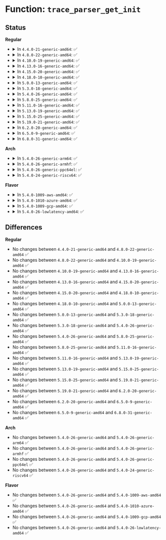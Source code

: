 # Function: <code>trace_parser_get_init</code>

## Status
<b>Regular</b>
<ul>
<li>
<details>
<summary>In <code>4.4.0-21-generic-amd64</code>: ✅</summary>

```c
int trace_parser_get_init(struct trace_parser * parser, int size)
```

```json
{
  "name": "trace_parser_get_init",
  "collision_type": "Unique Global",
  "inline_type": "No",
  "funcs": [
    {
      "addr": 18446744071580212992,
      "name": "trace_parser_get_init",
      "external": true,
      "loc": "kernel/trace/trace.c:899",
      "file": "kernel/trace/trace.c",
      "inline": "seen, unknown",
      "caller_inline": [],
      "caller_func": [
        "kernel/trace/ftrace.c:ftrace_graph_write",
        "kernel/trace/ftrace.c:ftrace_regex_open",
        "kernel/trace/trace_events.c:ftrace_event_pid_write",
        "kernel/trace/trace_events.c:ftrace_event_write"
      ]
    }
  ],
  "symbols": [
    {
      "addr": 18446744071580212992,
      "name": "trace_parser_get_init",
      "section": ".text",
      "bind": "STB_GLOBAL",
      "size": 79
    }
  ]
}
```
</details>
</li>
<li>
<details>
<summary>In <code>4.8.0-22-generic-amd64</code>: ✅</summary>

```c
int trace_parser_get_init(struct trace_parser * parser, int size)
```

```json
{
  "name": "trace_parser_get_init",
  "collision_type": "Unique Global",
  "inline_type": "No",
  "funcs": [
    {
      "addr": 18446744071580248320,
      "name": "trace_parser_get_init",
      "external": true,
      "loc": "kernel/trace/trace.c:1134",
      "file": "kernel/trace/trace.c",
      "inline": "seen, unknown",
      "caller_inline": [],
      "caller_func": [
        "kernel/trace/ftrace.c:ftrace_graph_write",
        "kernel/trace/ftrace.c:ftrace_regex_open",
        "kernel/trace/trace.c:trace_pid_write",
        "kernel/trace/trace_events.c:ftrace_event_write"
      ]
    }
  ],
  "symbols": [
    {
      "addr": 18446744071580248320,
      "name": "trace_parser_get_init",
      "section": ".text",
      "bind": "STB_GLOBAL",
      "size": 79
    }
  ]
}
```
</details>
</li>
<li>
<details>
<summary>In <code>4.10.0-19-generic-amd64</code>: ✅</summary>

```c
int trace_parser_get_init(struct trace_parser * parser, int size)
```

```json
{
  "name": "trace_parser_get_init",
  "collision_type": "Unique Global",
  "inline_type": "No",
  "funcs": [
    {
      "addr": 18446744071580293696,
      "name": "trace_parser_get_init",
      "external": true,
      "loc": "kernel/trace/trace.c:1178",
      "file": "kernel/trace/trace.c",
      "inline": "seen, unknown",
      "caller_inline": [],
      "caller_func": [
        "kernel/trace/ftrace.c:ftrace_graph_write",
        "kernel/trace/ftrace.c:ftrace_regex_open",
        "kernel/trace/trace.c:trace_pid_write",
        "kernel/trace/trace_events.c:ftrace_event_write"
      ]
    }
  ],
  "symbols": [
    {
      "addr": 18446744071580293696,
      "name": "trace_parser_get_init",
      "section": ".text",
      "bind": "STB_GLOBAL",
      "size": 79
    }
  ]
}
```
</details>
</li>
<li>
<details>
<summary>In <code>4.13.0-16-generic-amd64</code>: ✅</summary>

```c
int trace_parser_get_init(struct trace_parser * parser, int size)
```

```json
{
  "name": "trace_parser_get_init",
  "collision_type": "Unique Global",
  "inline_type": "No",
  "funcs": [
    {
      "addr": 18446744071580306976,
      "name": "trace_parser_get_init",
      "external": true,
      "loc": "kernel/trace/trace.c:1176",
      "file": "kernel/trace/trace.c",
      "inline": "seen, unknown",
      "caller_inline": [],
      "caller_func": [
        "kernel/trace/ftrace.c:ftrace_regex_open",
        "kernel/trace/trace.c:trace_pid_write",
        "kernel/trace/trace_events.c:ftrace_event_write"
      ]
    }
  ],
  "symbols": [
    {
      "addr": 18446744071580306976,
      "name": "trace_parser_get_init",
      "section": ".text",
      "bind": "STB_GLOBAL",
      "size": 77
    }
  ]
}
```
</details>
</li>
<li>
<details>
<summary>In <code>4.15.0-20-generic-amd64</code>: ✅</summary>

```c
int trace_parser_get_init(struct trace_parser * parser, int size)
```

```json
{
  "name": "trace_parser_get_init",
  "collision_type": "Unique Global",
  "inline_type": "No",
  "funcs": [
    {
      "addr": 18446744071580360048,
      "name": "trace_parser_get_init",
      "external": true,
      "loc": "kernel/trace/trace.c:1176",
      "file": "kernel/trace/trace.c",
      "inline": "seen, unknown",
      "caller_inline": [],
      "caller_func": [
        "kernel/trace/ftrace.c:ftrace_regex_open",
        "kernel/trace/trace.c:trace_pid_write",
        "kernel/trace/trace_events.c:ftrace_event_write"
      ]
    }
  ],
  "symbols": [
    {
      "addr": 18446744071580360048,
      "name": "trace_parser_get_init",
      "section": ".text",
      "bind": "STB_GLOBAL",
      "size": 77
    }
  ]
}
```
</details>
</li>
<li>
<details>
<summary>In <code>4.18.0-10-generic-amd64</code>: ✅</summary>

```c
int trace_parser_get_init(struct trace_parser * parser, int size)
```

```json
{
  "name": "trace_parser_get_init",
  "collision_type": "Unique Global",
  "inline_type": "No",
  "funcs": [
    {
      "addr": 18446744071580421872,
      "name": "trace_parser_get_init",
      "external": true,
      "loc": "kernel/trace/trace.c:1183",
      "file": "kernel/trace/trace.c",
      "inline": "seen, unknown",
      "caller_inline": [],
      "caller_func": [
        "kernel/trace/ftrace.c:ftrace_regex_open",
        "kernel/trace/trace.c:trace_pid_write",
        "kernel/trace/trace_events.c:ftrace_event_write"
      ]
    }
  ],
  "symbols": [
    {
      "addr": 18446744071580421872,
      "name": "trace_parser_get_init",
      "section": ".text",
      "bind": "STB_GLOBAL",
      "size": 77
    }
  ]
}
```
</details>
</li>
<li>
<details>
<summary>In <code>5.0.0-13-generic-amd64</code>: ✅</summary>

```c
int trace_parser_get_init(struct trace_parser * parser, int size)
```

```json
{
  "name": "trace_parser_get_init",
  "collision_type": "Unique Global",
  "inline_type": "No",
  "funcs": [
    {
      "addr": 18446744071580477616,
      "name": "trace_parser_get_init",
      "external": true,
      "loc": "kernel/trace/trace.c:1184",
      "file": "kernel/trace/trace.c",
      "inline": "seen, unknown",
      "caller_inline": [],
      "caller_func": [
        "kernel/trace/ftrace.c:ftrace_regex_open",
        "kernel/trace/trace.c:trace_pid_write",
        "kernel/trace/trace_events.c:ftrace_event_write"
      ]
    }
  ],
  "symbols": [
    {
      "addr": 18446744071580477616,
      "name": "trace_parser_get_init",
      "section": ".text",
      "bind": "STB_GLOBAL",
      "size": 77
    }
  ]
}
```
</details>
</li>
<li>
<details>
<summary>In <code>5.3.0-18-generic-amd64</code>: ✅</summary>

```c
int trace_parser_get_init(struct trace_parser * parser, int size)
```

```json
{
  "name": "trace_parser_get_init",
  "collision_type": "Unique Global",
  "inline_type": "No",
  "funcs": [
    {
      "addr": 18446744071580533440,
      "name": "trace_parser_get_init",
      "external": true,
      "loc": "kernel/trace/trace.c:1355",
      "file": "kernel/trace/trace.c",
      "inline": "seen, unknown",
      "caller_inline": [],
      "caller_func": [
        "kernel/trace/ftrace.c:ftrace_regex_open",
        "kernel/trace/trace.c:trace_pid_write",
        "kernel/trace/trace_events.c:ftrace_event_write"
      ]
    }
  ],
  "symbols": [
    {
      "addr": 18446744071580533440,
      "name": "trace_parser_get_init",
      "section": ".text",
      "bind": "STB_GLOBAL",
      "size": 79
    }
  ]
}
```
</details>
</li>
<li>
<details>
<summary>In <code>5.4.0-26-generic-amd64</code>: ✅</summary>

```c
int trace_parser_get_init(struct trace_parser * parser, int size)
```

```json
{
  "name": "trace_parser_get_init",
  "collision_type": "Unique Global",
  "inline_type": "No",
  "funcs": [
    {
      "addr": 18446744071580581040,
      "name": "trace_parser_get_init",
      "external": true,
      "loc": "kernel/trace/trace.c:1373",
      "file": "kernel/trace/trace.c",
      "inline": "seen, unknown",
      "caller_inline": [],
      "caller_func": [
        "kernel/trace/ftrace.c:ftrace_regex_open",
        "kernel/trace/trace.c:trace_pid_write",
        "kernel/trace/trace_events.c:ftrace_event_write"
      ]
    }
  ],
  "symbols": [
    {
      "addr": 18446744071580581040,
      "name": "trace_parser_get_init",
      "section": ".text",
      "bind": "STB_GLOBAL",
      "size": 79
    }
  ]
}
```
</details>
</li>
<li>
<details>
<summary>In <code>5.8.0-25-generic-amd64</code>: ✅</summary>

```c
int trace_parser_get_init(struct trace_parser * parser, int size)
```

```json
{
  "name": "trace_parser_get_init",
  "collision_type": "Unique Global",
  "inline_type": "No",
  "funcs": [
    {
      "addr": 18446744071580680272,
      "name": "trace_parser_get_init",
      "external": true,
      "loc": "kernel/trace/trace.c:1408",
      "file": "kernel/trace/trace.c",
      "inline": "seen, unknown",
      "caller_inline": [],
      "caller_func": [
        "kernel/trace/ftrace.c:ftrace_regex_open",
        "kernel/trace/trace.c:trace_pid_write",
        "kernel/trace/trace_events.c:ftrace_event_write"
      ]
    }
  ],
  "symbols": [
    {
      "addr": 18446744071580680272,
      "name": "trace_parser_get_init",
      "section": ".text",
      "bind": "STB_GLOBAL",
      "size": 79
    }
  ]
}
```
</details>
</li>
<li>
<details>
<summary>In <code>5.11.0-16-generic-amd64</code>: ✅</summary>

```c
int trace_parser_get_init(struct trace_parser * parser, int size)
```

```json
{
  "name": "trace_parser_get_init",
  "collision_type": "Unique Global",
  "inline_type": "No",
  "funcs": [
    {
      "addr": 18446744071580671104,
      "name": "trace_parser_get_init",
      "external": true,
      "loc": "kernel/trace/trace.c:1559",
      "file": "kernel/trace/trace.c",
      "inline": "seen, unknown",
      "caller_inline": [],
      "caller_func": [
        "kernel/trace/ftrace.c:ftrace_regex_open",
        "kernel/trace/trace.c:trace_pid_write",
        "kernel/trace/trace_events.c:ftrace_event_write"
      ]
    }
  ],
  "symbols": [
    {
      "addr": 18446744071580671104,
      "name": "trace_parser_get_init",
      "section": ".text",
      "bind": "STB_GLOBAL",
      "size": 79
    }
  ]
}
```
</details>
</li>
<li>
<details>
<summary>In <code>5.13.0-19-generic-amd64</code>: ✅</summary>

```c
int trace_parser_get_init(struct trace_parser * parser, int size)
```

```json
{
  "name": "trace_parser_get_init",
  "collision_type": "Unique Global",
  "inline_type": "No",
  "funcs": [
    {
      "addr": 18446744071580669840,
      "name": "trace_parser_get_init",
      "external": true,
      "loc": "kernel/trace/trace.c:1556",
      "file": "kernel/trace/trace.c",
      "inline": "seen, unknown",
      "caller_inline": [],
      "caller_func": [
        "kernel/trace/ftrace.c:ftrace_regex_open",
        "kernel/trace/trace.c:trace_pid_write",
        "kernel/trace/trace_events.c:ftrace_event_write"
      ]
    }
  ],
  "symbols": [
    {
      "addr": 18446744071580669840,
      "name": "trace_parser_get_init",
      "section": ".text",
      "bind": "STB_GLOBAL",
      "size": 79
    }
  ]
}
```
</details>
</li>
<li>
<details>
<summary>In <code>5.15.0-25-generic-amd64</code>: ✅</summary>

```c
int trace_parser_get_init(struct trace_parser * parser, int size)
```

```json
{
  "name": "trace_parser_get_init",
  "collision_type": "Unique Global",
  "inline_type": "No",
  "funcs": [
    {
      "addr": 18446744071580844720,
      "name": "trace_parser_get_init",
      "external": true,
      "loc": "kernel/trace/trace.c:1571",
      "file": "kernel/trace/trace.c",
      "inline": "seen, unknown",
      "caller_inline": [],
      "caller_func": [
        "kernel/trace/ftrace.c:ftrace_regex_open",
        "kernel/trace/trace.c:trace_pid_write",
        "kernel/trace/trace_events.c:ftrace_event_write"
      ]
    }
  ],
  "symbols": [
    {
      "addr": 18446744071580844720,
      "name": "trace_parser_get_init",
      "section": ".text",
      "bind": "STB_GLOBAL",
      "size": 79
    }
  ]
}
```
</details>
</li>
<li>
<details>
<summary>In <code>5.19.0-21-generic-amd64</code>: ✅</summary>

```c
int trace_parser_get_init(struct trace_parser * parser, int size)
```

```json
{
  "name": "trace_parser_get_init",
  "collision_type": "Unique Global",
  "inline_type": "No",
  "funcs": [
    {
      "addr": 18446744071581072896,
      "name": "trace_parser_get_init",
      "external": true,
      "loc": "kernel/trace/trace.c:1562",
      "file": "kernel/trace/trace.c",
      "inline": "seen, unknown",
      "caller_inline": [],
      "caller_func": [
        "kernel/trace/ftrace.c:ftrace_regex_open",
        "kernel/trace/trace.c:trace_pid_write",
        "kernel/trace/trace_events.c:ftrace_event_write"
      ]
    }
  ],
  "symbols": [
    {
      "addr": 18446744071581072896,
      "name": "trace_parser_get_init",
      "section": ".text",
      "bind": "STB_GLOBAL",
      "size": 86
    }
  ]
}
```
</details>
</li>
<li>
<details>
<summary>In <code>6.2.0-20-generic-amd64</code>: ✅</summary>

```c
int trace_parser_get_init(struct trace_parser * parser, int size)
```

```json
{
  "name": "trace_parser_get_init",
  "collision_type": "Unique Global",
  "inline_type": "No",
  "funcs": [
    {
      "addr": 18446744071581379264,
      "name": "trace_parser_get_init",
      "external": true,
      "loc": "kernel/trace/trace.c:1568",
      "file": "kernel/trace/trace.c",
      "inline": "seen, unknown",
      "caller_inline": [],
      "caller_func": [
        "kernel/trace/ftrace.c:ftrace_regex_open",
        "kernel/trace/trace.c:trace_pid_write",
        "kernel/trace/trace_events.c:ftrace_event_write"
      ]
    }
  ],
  "symbols": [
    {
      "addr": 18446744071581379264,
      "name": "trace_parser_get_init",
      "section": ".text",
      "bind": "STB_GLOBAL",
      "size": 84
    }
  ]
}
```
</details>
</li>
<li>
<details>
<summary>In <code>6.5.0-9-generic-amd64</code>: ✅</summary>

```c
int trace_parser_get_init(struct trace_parser * parser, int size)
```

```json
{
  "name": "trace_parser_get_init",
  "collision_type": "Unique Global",
  "inline_type": "No",
  "funcs": [
    {
      "addr": 18446744071581473856,
      "name": "trace_parser_get_init",
      "external": true,
      "loc": "kernel/trace/trace.c:1619",
      "file": "kernel/trace/trace.c",
      "inline": "seen, unknown",
      "caller_inline": [],
      "caller_func": [
        "kernel/trace/ftrace.c:ftrace_regex_open",
        "kernel/trace/trace.c:trace_pid_write",
        "kernel/trace/trace_events.c:ftrace_event_write"
      ]
    }
  ],
  "symbols": [
    {
      "addr": 18446744071581473856,
      "name": "trace_parser_get_init",
      "section": ".text",
      "bind": "STB_GLOBAL",
      "size": 84
    }
  ]
}
```
</details>
</li>
<li>
<details>
<summary>In <code>6.8.0-31-generic-amd64</code>: ✅</summary>

```c
int trace_parser_get_init(struct trace_parser * parser, int size)
```

```json
{
  "name": "trace_parser_get_init",
  "collision_type": "Unique Global",
  "inline_type": "No",
  "funcs": [
    {
      "addr": 18446744071581584832,
      "name": "trace_parser_get_init",
      "external": true,
      "loc": "kernel/trace/trace.c:1629",
      "file": "kernel/trace/trace.c",
      "inline": "seen, unknown",
      "caller_inline": [],
      "caller_func": [
        "kernel/trace/ftrace.c:ftrace_regex_open",
        "kernel/trace/trace.c:trace_pid_write",
        "kernel/trace/trace_events.c:ftrace_event_write"
      ]
    }
  ],
  "symbols": [
    {
      "addr": 18446744071581584832,
      "name": "trace_parser_get_init",
      "section": ".text",
      "bind": "STB_GLOBAL",
      "size": 84
    }
  ]
}
```
</details>
</li>
</ul>
<b>Arch</b>
<ul>
<li>
<details>
<summary>In <code>5.4.0-26-generic-arm64</code>: ✅</summary>

```c
int trace_parser_get_init(struct trace_parser * parser, int size)
```

```json
{
  "name": "trace_parser_get_init",
  "collision_type": "Unique Global",
  "inline_type": "No",
  "funcs": [
    {
      "addr": 18446603336491877112,
      "name": "trace_parser_get_init",
      "external": true,
      "loc": "kernel/trace/trace.c:1373",
      "file": "kernel/trace/trace.c",
      "inline": "seen, unknown",
      "caller_inline": [],
      "caller_func": [
        "kernel/trace/ftrace.c:ftrace_regex_open",
        "kernel/trace/trace.c:trace_pid_write",
        "kernel/trace/trace_events.c:ftrace_event_write"
      ]
    }
  ],
  "symbols": [
    {
      "addr": 18446603336491877112,
      "name": "trace_parser_get_init",
      "section": ".text",
      "bind": "STB_GLOBAL",
      "size": 84
    }
  ]
}
```
</details>
</li>
<li>
<details>
<summary>In <code>5.4.0-26-generic-armhf</code>: ✅</summary>

```c
int trace_parser_get_init(struct trace_parser * parser, int size)
```

```json
{
  "name": "trace_parser_get_init",
  "collision_type": "Unique Global",
  "inline_type": "No",
  "funcs": [
    {
      "addr": 3225819760,
      "name": "trace_parser_get_init",
      "external": true,
      "loc": "kernel/trace/trace.c:1373",
      "file": "kernel/trace/trace.c",
      "inline": "seen, unknown",
      "caller_inline": [],
      "caller_func": [
        "kernel/trace/ftrace.c:ftrace_regex_open",
        "kernel/trace/trace.c:trace_pid_write",
        "kernel/trace/trace_events.c:ftrace_event_write"
      ]
    }
  ],
  "symbols": [
    {
      "addr": 3225819760,
      "name": "trace_parser_get_init",
      "section": ".text",
      "bind": "STB_GLOBAL",
      "size": 76
    }
  ]
}
```
</details>
</li>
<li>
<details>
<summary>In <code>5.4.0-26-generic-ppc64el</code>: ✅</summary>

```c
int trace_parser_get_init(struct trace_parser * parser, int size)
```

```json
{
  "name": "trace_parser_get_init",
  "collision_type": "Unique Global",
  "inline_type": "No",
  "funcs": [
    {
      "addr": 13835058055284953760,
      "name": "trace_parser_get_init",
      "external": true,
      "loc": "kernel/trace/trace.c:1373",
      "file": "kernel/trace/trace.c",
      "inline": "seen, unknown",
      "caller_inline": [],
      "caller_func": [
        "kernel/trace/ftrace.c:ftrace_regex_open",
        "kernel/trace/trace.c:trace_pid_write",
        "kernel/trace/trace_events.c:ftrace_event_write"
      ]
    }
  ],
  "symbols": [
    {
      "addr": 13835058055284953760,
      "name": "trace_parser_get_init",
      "section": ".text",
      "bind": "STB_GLOBAL",
      "size": 140
    }
  ]
}
```
</details>
</li>
<li>
<details>
<summary>In <code>5.4.0-24-generic-riscv64</code>: ✅</summary>

```c
int trace_parser_get_init(struct trace_parser * parser, int size)
```

```json
{
  "name": "trace_parser_get_init",
  "collision_type": "Unique Global",
  "inline_type": "No",
  "funcs": [
    {
      "addr": 18446743936272168956,
      "name": "trace_parser_get_init",
      "external": true,
      "loc": "kernel/trace/trace.c:1373",
      "file": "kernel/trace/trace.c",
      "inline": "seen, unknown",
      "caller_inline": [],
      "caller_func": [
        "kernel/trace/ftrace.c:ftrace_regex_open",
        "kernel/trace/trace.c:trace_pid_write",
        "kernel/trace/trace_events.c:ftrace_event_write"
      ]
    }
  ],
  "symbols": [
    {
      "addr": 18446743936272168956,
      "name": "trace_parser_get_init",
      "section": ".text",
      "bind": "STB_GLOBAL",
      "size": 80
    }
  ]
}
```
</details>
</li>
</ul>
<b>Flavor</b>
<ul>
<li>
<details>
<summary>In <code>5.4.0-1009-aws-amd64</code>: ✅</summary>

```c
int trace_parser_get_init(struct trace_parser * parser, int size)
```

```json
{
  "name": "trace_parser_get_init",
  "collision_type": "Unique Global",
  "inline_type": "No",
  "funcs": [
    {
      "addr": 18446744071580549840,
      "name": "trace_parser_get_init",
      "external": true,
      "loc": "kernel/trace/trace.c:1373",
      "file": "kernel/trace/trace.c",
      "inline": "seen, unknown",
      "caller_inline": [],
      "caller_func": [
        "kernel/trace/ftrace.c:ftrace_regex_open",
        "kernel/trace/trace.c:trace_pid_write",
        "kernel/trace/trace_events.c:ftrace_event_write"
      ]
    }
  ],
  "symbols": [
    {
      "addr": 18446744071580549840,
      "name": "trace_parser_get_init",
      "section": ".text",
      "bind": "STB_GLOBAL",
      "size": 79
    }
  ]
}
```
</details>
</li>
<li>
<details>
<summary>In <code>5.4.0-1010-azure-amd64</code>: ✅</summary>

```c
int trace_parser_get_init(struct trace_parser * parser, int size)
```

```json
{
  "name": "trace_parser_get_init",
  "collision_type": "Unique Global",
  "inline_type": "No",
  "funcs": [
    {
      "addr": 18446744071580496608,
      "name": "trace_parser_get_init",
      "external": true,
      "loc": "kernel/trace/trace.c:1373",
      "file": "kernel/trace/trace.c",
      "inline": "seen, unknown",
      "caller_inline": [],
      "caller_func": [
        "kernel/trace/ftrace.c:ftrace_regex_open",
        "kernel/trace/trace.c:trace_pid_write",
        "kernel/trace/trace_events.c:ftrace_event_write"
      ]
    }
  ],
  "symbols": [
    {
      "addr": 18446744071580496608,
      "name": "trace_parser_get_init",
      "section": ".text",
      "bind": "STB_GLOBAL",
      "size": 79
    }
  ]
}
```
</details>
</li>
<li>
<details>
<summary>In <code>5.4.0-1009-gcp-amd64</code>: ✅</summary>

```c
int trace_parser_get_init(struct trace_parser * parser, int size)
```

```json
{
  "name": "trace_parser_get_init",
  "collision_type": "Unique Global",
  "inline_type": "No",
  "funcs": [
    {
      "addr": 18446744071580541088,
      "name": "trace_parser_get_init",
      "external": true,
      "loc": "kernel/trace/trace.c:1373",
      "file": "kernel/trace/trace.c",
      "inline": "seen, unknown",
      "caller_inline": [],
      "caller_func": [
        "kernel/trace/ftrace.c:ftrace_regex_open",
        "kernel/trace/trace.c:trace_pid_write",
        "kernel/trace/trace_events.c:ftrace_event_write"
      ]
    }
  ],
  "symbols": [
    {
      "addr": 18446744071580541088,
      "name": "trace_parser_get_init",
      "section": ".text",
      "bind": "STB_GLOBAL",
      "size": 79
    }
  ]
}
```
</details>
</li>
<li>
<details>
<summary>In <code>5.4.0-26-lowlatency-amd64</code>: ✅</summary>

```c
int trace_parser_get_init(struct trace_parser * parser, int size)
```

```json
{
  "name": "trace_parser_get_init",
  "collision_type": "Unique Global",
  "inline_type": "No",
  "funcs": [
    {
      "addr": 18446744071580597632,
      "name": "trace_parser_get_init",
      "external": true,
      "loc": "kernel/trace/trace.c:1373",
      "file": "kernel/trace/trace.c",
      "inline": "seen, unknown",
      "caller_inline": [],
      "caller_func": [
        "kernel/trace/ftrace.c:ftrace_regex_open",
        "kernel/trace/trace.c:trace_pid_write",
        "kernel/trace/trace_events.c:ftrace_event_write"
      ]
    }
  ],
  "symbols": [
    {
      "addr": 18446744071580597632,
      "name": "trace_parser_get_init",
      "section": ".text",
      "bind": "STB_GLOBAL",
      "size": 79
    }
  ]
}
```
</details>
</li>
</ul>

## Differences
<b>Regular</b>
<ul>
<li>
No changes between <code>4.4.0-21-generic-amd64</code> and <code>4.8.0-22-generic-amd64</code> ✅
</li>
<li>
No changes between <code>4.8.0-22-generic-amd64</code> and <code>4.10.0-19-generic-amd64</code> ✅
</li>
<li>
No changes between <code>4.10.0-19-generic-amd64</code> and <code>4.13.0-16-generic-amd64</code> ✅
</li>
<li>
No changes between <code>4.13.0-16-generic-amd64</code> and <code>4.15.0-20-generic-amd64</code> ✅
</li>
<li>
No changes between <code>4.15.0-20-generic-amd64</code> and <code>4.18.0-10-generic-amd64</code> ✅
</li>
<li>
No changes between <code>4.18.0-10-generic-amd64</code> and <code>5.0.0-13-generic-amd64</code> ✅
</li>
<li>
No changes between <code>5.0.0-13-generic-amd64</code> and <code>5.3.0-18-generic-amd64</code> ✅
</li>
<li>
No changes between <code>5.3.0-18-generic-amd64</code> and <code>5.4.0-26-generic-amd64</code> ✅
</li>
<li>
No changes between <code>5.4.0-26-generic-amd64</code> and <code>5.8.0-25-generic-amd64</code> ✅
</li>
<li>
No changes between <code>5.8.0-25-generic-amd64</code> and <code>5.11.0-16-generic-amd64</code> ✅
</li>
<li>
No changes between <code>5.11.0-16-generic-amd64</code> and <code>5.13.0-19-generic-amd64</code> ✅
</li>
<li>
No changes between <code>5.13.0-19-generic-amd64</code> and <code>5.15.0-25-generic-amd64</code> ✅
</li>
<li>
No changes between <code>5.15.0-25-generic-amd64</code> and <code>5.19.0-21-generic-amd64</code> ✅
</li>
<li>
No changes between <code>5.19.0-21-generic-amd64</code> and <code>6.2.0-20-generic-amd64</code> ✅
</li>
<li>
No changes between <code>6.2.0-20-generic-amd64</code> and <code>6.5.0-9-generic-amd64</code> ✅
</li>
<li>
No changes between <code>6.5.0-9-generic-amd64</code> and <code>6.8.0-31-generic-amd64</code> ✅
</li>
</ul>
<b>Arch</b>
<ul>
<li>
No changes between <code>5.4.0-26-generic-amd64</code> and <code>5.4.0-26-generic-arm64</code> ✅
</li>
<li>
No changes between <code>5.4.0-26-generic-amd64</code> and <code>5.4.0-26-generic-armhf</code> ✅
</li>
<li>
No changes between <code>5.4.0-26-generic-amd64</code> and <code>5.4.0-26-generic-ppc64el</code> ✅
</li>
<li>
No changes between <code>5.4.0-26-generic-amd64</code> and <code>5.4.0-24-generic-riscv64</code> ✅
</li>
</ul>
<b>Flavor</b>
<ul>
<li>
No changes between <code>5.4.0-26-generic-amd64</code> and <code>5.4.0-1009-aws-amd64</code> ✅
</li>
<li>
No changes between <code>5.4.0-26-generic-amd64</code> and <code>5.4.0-1010-azure-amd64</code> ✅
</li>
<li>
No changes between <code>5.4.0-26-generic-amd64</code> and <code>5.4.0-1009-gcp-amd64</code> ✅
</li>
<li>
No changes between <code>5.4.0-26-generic-amd64</code> and <code>5.4.0-26-lowlatency-amd64</code> ✅
</li>
</ul>
